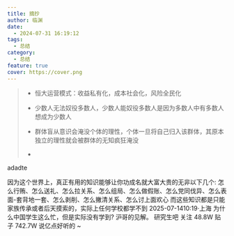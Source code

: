 ```yaml
---
title: 摘抄
author: 临渊
date:
  - 2024-07-31 16:19:12
tags:
  - 总结
category:
  - 总结
feature: true
cover: https://cover.png
---
```



> + 恒大运营模式：收益私有化，成本社会化，风险全民化
>
> + 少数人无法奴役多数人，少数人能奴役多数人是因为多数人中有多数人想成为少数人
>
> + 群体盲从意识会淹没个体的理性，个体一旦将自己归入该群体，其原本独立的理性就会被群体的无知疯狂淹没
> + 

adadte


因为这个世界上，真正有用的知识能够让你功成名就大富大贵的无非以下几个:
怎么行贿、怎么送礼、怎么拉关系、怎么组局、怎么做假账、怎么党同伐异、怎么表面-套背地一套、怎么剥削、怎么撇清关系、怎么讨上面欢心
而这些知识都是只能家族传承或者后天摸索的，实际上任何学校都学不到
2025-07-1410:19·上海
为什么中国学生这么忙，但是实际没有学到?
沪哥的见解。
研究生吧
关注 48.8W 贴子 742.7W
说亿点好听的
~